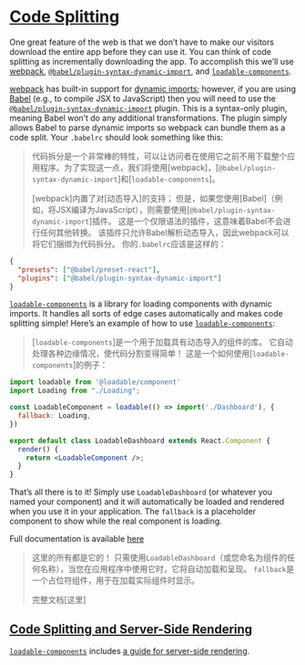 # [Code Splitting](https://reacttraining.com/web/guides/code-splitting)

One great feature of the web is that we don’t have to make our visitors download the entire app before they can use it. You can think of code splitting as incrementally downloading the app. To accomplish this we’ll use [webpack](https://webpack.js.org/), [`@babel/plugin-syntax-dynamic-import`](https://babeljs.io/docs/plugins/syntax-dynamic-import/), and [`loadable-components`](https://github.com/smooth-code/loadable-components).

[webpack](https://webpack.js.org/) has built-in support for [dynamic imports](https://github.com/tc39/proposal-dynamic-import); however, if you are using [Babel](https://babeljs.io/) (e.g., to compile JSX to JavaScript) then you will need to use the [`@babel/plugin-syntax-dynamic-import`](https://babeljs.io/docs/plugins/syntax-dynamic-import/) plugin. This is a syntax-only plugin, meaning Babel won’t do any additional transformations. The plugin simply allows Babel to parse dynamic imports so webpack can bundle them as a code split. Your `.babelrc` should look something like this:

> 代码拆分是一个非常棒的特性，可以让访问者在使用它之前不用下载整个应用程序。为了实现这一点，我们将使用[webpack]，[`@babel/plugin-syntax-dynamic-import`]和[`loadable-components`]。
>
>  [webpack]内置了对[动态导入]的支持； 但是，如果您使用[Babel]（例如，将JSX编译为JavaScript），则需要使用[`@babel/plugin-syntax-dynamic-import`]插件。 这是一个仅限语法的插件，这意味着Babel不会进行任何其他转换。 该插件只允许Babel解析动态导入，因此webpack可以将它们捆绑为代码拆分。 你的`.babelrc`应该是这样的：

```json
{
  "presets": ["@babel/preset-react"],
  "plugins": ["@babel/plugin-syntax-dynamic-import"]
}
```

[`loadable-components`](https://github.com/smooth-code/loadable-components) is a library for loading components with dynamic imports. It handles all sorts of edge cases automatically and makes code splitting simple! Here’s an example of how to use [`loadable-components`](https://github.com/smooth-code/loadable-components):

> [`loadable-components`]是一个用于加载具有动态导入的组件的库。 它自动处理各种边缘情况，使代码分割变得简单！ 这是一个如何使用[`loadable-components`]的例子：

```jsx
import loadable from '@loadable/component'
import Loading from "./Loading";

const LoadableComponent = loadable(() => import('./Dashboard'), {
  fallback: Loading,
})

export default class LoadableDashboard extends React.Component {
  render() {
    return <LoadableComponent />;
  }
}
```

That’s all there is to it! Simply use `LoadableDashboard` (or whatever you named your component) and it will automatically be loaded and rendered when you use it in your application. The `fallback` is a placeholder component to show while the real component is loading.

Full documentation is available [here](https://www.smooth-code.com/open-source/loadable-components/docs/getting-started/)

> 这里的所有都是它的！ 只需使用`LoadableDashboard`（或您命名为组件的任何名称），当您在应用程序中使用它时，它将自动加载和呈现。 `fallback`是一个占位符组件，用于在加载实际组件时显示。
>
> 完整文档[这里]

## [Code Splitting and Server-Side Rendering](https://reacttraining.com/web/guides/code-splitting/code-splitting-and-server-side-rendering)

[`loadable-components`](https://github.com/smooth-code/loadable-components) includes [a guide for server-side rendering](https://www.smooth-code.com/open-source/loadable-components/docs/server-side-rendering/).